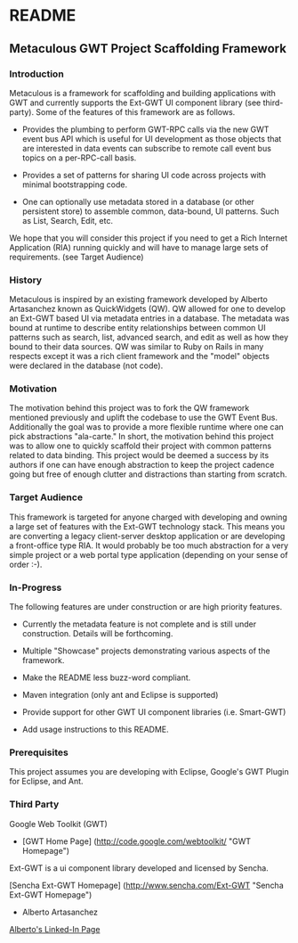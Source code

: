 # README

## Metaculous GWT Project Scaffolding Framework

### Introduction
Metaculous is a framework for scaffolding and building applications with GWT and currently supports the Ext-GWT UI component library (see third-party).  Some of the features of this framework are as follows.

* Provides the plumbing to perform GWT-RPC calls via the new GWT event bus API which is useful for UI development as those objects that are interested in data events can subscribe to remote call event bus topics on a per-RPC-call basis. 

* Provides a set of patterns for sharing UI code across projects with minimal bootstrapping code.

* One can optionally use metadata stored in a database (or other persistent store) to assemble common, data-bound, UI patterns.  Such as List, Search, Edit, etc.

We hope that you will consider this project if you need to get a Rich Internet Application (RIA) running quickly and will have to manage large sets of requirements. (see Target Audience)

### History
Metaculous is inspired by an existing framework developed by Alberto Artasanchez known as QuickWidgets (QW).  QW allowed for one to develop an Ext-GWT based UI via metadata entries in a database.  The metadata was bound at runtime to describe entity relationships between common UI patterns such as search, list, advanced search, and edit as well as how they bound to their data sources.  QW was similar to Ruby on Rails in many respects except it was a rich client framework and the "model" objects were declared in the database (not code).

### Motivation
The motivation behind this project was to fork the QW framework mentioned previously and uplift the codebase to use the GWT Event Bus.  Additionally the goal was to provide a more flexible runtime where one can pick abstractions "ala-carte."  In short, the motivation behind this project was to allow one to quickly scaffold their project with common patterns related to data binding.  This project would be deemed a success by its authors if one can have enough abstraction to keep the project cadence going but free of enough clutter and distractions than starting from scratch.  

### Target Audience
This framework is targeted for anyone charged with developing and owning a large set of features with the Ext-GWT technology stack.  This means you are converting a legacy client-server desktop application or are developing a front-office type RIA. It would probably be too much abstraction for a very simple project or a web portal type application (depending on your sense of order :-).

### In-Progress
The following features are under construction or are high priority features.

* Currently the metadata feature is not complete and is still under construction.  Details will be forthcoming.

* Multiple "Showcase" projects demonstrating various aspects of the framework.

* Make the README less buzz-word compliant.

* Maven integration (only ant and Eclipse is supported)

* Provide support for other GWT UI component libraries (i.e. Smart-GWT)

* Add usage instructions to this README.

### Prerequisites
This project assumes you are developing with Eclipse, Google's GWT Plugin for Eclipse, and Ant.

### Third Party
Google Web Toolkit (GWT)

* [GWT Home Page] (http://code.google.com/webtoolkit/ "GWT Homepage")

Ext-GWT is a ui component library developed and licensed by Sencha.

[Sencha Ext-GWT Homepage] (http://www.sencha.com/Ext-GWT "Sencha Ext-GWT Homepage")

* Alberto Artasanchez

[Alberto's Linked-In Page](http://www.linkedin.com/in/artasanchez "Alberto Artasanchez")

